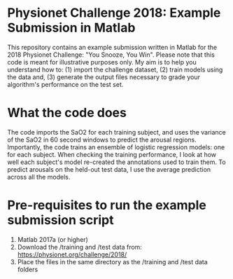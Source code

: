 # Physionet Challenge 2018: Example Submission in Matlab
This repository contains an example submission written in Matlab for the 2018 Physionet Challenge: "You Snooze, You Win". Please note that this code is meant for illustrative purposes only. My aim is to help you understand how to: (1) import the challenge dataset, (2) train models using the data and, (3) generate the output files necessary to grade your algorithm's performance on the test set.

# What the code does
The code imports the SaO2 for each training subject, and uses the variance of the SaO2 in 60 second windows to predict the arousal regions. Importantly, the code trains an ensemble of logistic regression models: one for each subject. When checking the training performance, I look at how well each subject's model re-created the annotations used to train them. To predict arousals on the held-out test data, I use the average prediction across all the models. 

# Pre-requisites to run the example submission script
1. Matlab 2017a (or higher)
2. Download the /training and /test data from: https://physionet.org/challenge/2018/
3. Place the files in the same directory as the /training and /test data folders

